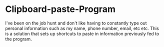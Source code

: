 # Clipboard-paste-Program
I've been on the job hunt and don't like having to constantly type out personal information such as my name, phone number, email, etc etc. This is a solution that sets up shortcuts to paste in information previously fed to the program.
